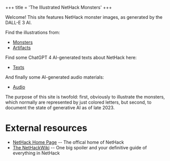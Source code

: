 +++
title = 'The Illustrated NetHack Monsters'
+++

Welcome! This site features NetHack monster images, as generated by the DALL-E&nbsp;3&nbsp;AI.

Find the illustrations from:

- [Monsters](monsters/)
- [Artifacts](artifacts/)

Find some ChatGPT&nbsp;4 AI-generated texts about NetHack here:

- [Texts](texts/)

And finally some AI-generated audio materials:

- [Audio](audio/)

The purpose of this site is twofold: first, obviously to illustrate the monsters, which normally are represented by just colored letters, but second, to document the state of generative AI as of late 2023.

# External resources

- [NetHack Home Page](https://www.nethack.org/) -- The offical home of NetHack
- [The NetHackWiki](https://nethackwiki.com/) -- One big spoiler and your definitive guide of everything in NetHack
